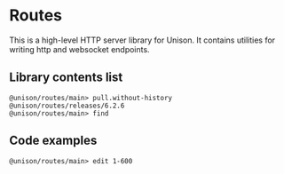
# Routes

This is a high-level HTTP server library for Unison. It contains utilities for writing http and websocket endpoints.

## Library contents list

``` ucm
@unison/routes/main> pull.without-history @unison/routes/releases/6.2.6
@unison/routes/main> find
```

## Code examples

``` ucm
@unison/routes/main> edit 1-600
```

